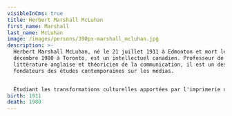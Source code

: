 ```yaml
---
visibleInCms: true
title: Herbert Marshall McLuhan
first_name: Marshall
last_name: McLuhan
image: /images/persons/390px-marshall_mcluhan.jpg
description: >-
  Herbert Marshall McLuhan, né le 21 juillet 1911 à Edmonton et mort le 31
  décembre 1980 à Toronto, est un intellectuel canadien. Professeur de
  littérature anglaise et théoricien de la communication, il est un des
  fondateurs des études contemporaines sur les médias.


  Étudiant les transformations culturelles apportées par l'imprimerie dans le monde occidental, il en arrive à la conclusion que le média de communication peut avoir, à long terme, plus d'importance que le contenu qu'il transmet, car il est une extension des sens et, de ce fait, détermine la façon dont sont abordés le monde et la société. Outre l'imprimerie, McLuhan s'intéresse à l'effet de la radio et tente de prévoir les bouleversements qu'entraînera la télévision. Il anticipe aussi, à certains égards, l'impact de l'ordinateur portable miniaturisé.
birth: 1911
death: 1980
---
```


